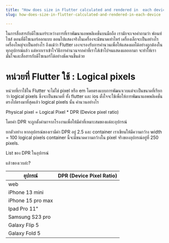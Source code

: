 ```yaml
---
title: "How does size in Flutter calculated and rendered in  each device"
slug: how-does-size-in-flutter-calculated-and-rendered-in-each-device

---
```


ในการสื่อสารกับดีไซเนอร์ระหว่างการที่เราพัฒนาแอพพลิเคชั่นบนมือถือ เรามักจะเจอคำถามว่า ฟอนท์ไซส์ ตอนที่ดีไซเนอร์ออกแบบ ตอนไปแสดงจริงในเครื่องจะมีขนาดเท่าไหร่ เครื่องเล็กจะเป็นอย่างไร เครื่องใหญ่จะเป็นอย่างไร ถึงแม้ว่า Flutter เองจะรองรับการคำนวนเพื่อให้แสดงผลได้อย่างถูกต้องในทุกอุปกรณ์แล้ว แต่หากเราเข้าใจวิธีการคำนวนจากค่าที่เราใส่เข้าไปจนแสดงผลออกมา จะทำให้เรามั่นใจและสื่อสารกับดีไซเนอร์ได้อย่างชัดเจนขึ้นด้วย

# หน่วยที่ Flutter ใช้ : Logical pixels

หน่วยที่เราใช้ใน Flutter จะไม่ใช่ pixel หรือ em โดยตรงแบบการพัฒนาเวบแต่จะเป็นขนาดที่เรียกว่า logical pixels ซึ่งจะเป็นขนาดที่ ทั้ง flutter และ ios ตั้งใจจะใช้เพื่อให้การพัฒนาแอพพลิเคชั่นตรงไปตรงมาที่สุดแล้ว logical pixels นั้น คำนวนอย่างไร

Physical pixel = Logical Pixel \* DPR (Device pixel ratio)

โดยค่า DPR จะถูกตั้งค่ามาจากโรงงานเพื่อให้มีค่าที่เหมาะสมของแต่ละอุปกรณ์

ยกตัวอย่าง หากอุปกรณ์ของเรามีค่า DPR อยู่ 2.5 และ container เราเขียนให้มีความกว้าง width = 100 logical pixels container นี้จะมีขนาดความกว้างใน pixel จริงของอุปกรณ์อยู่ที่ 250 pixels.

List ของ DPR ในอุปกรณ์

แล้วของเวบล่ะ?

| อุปกรณ์ | DPR (Device Pixel Ratio) |
| --- | --- |
| web |  |
| iPhone 13 mini |  |
| iPhone 15 pro max |  |
| Ipad Pro 11" |  |
| Samsung S23 pro |  |
| Galaxy Flip 5 |  |
| Galaxy Fold 5 |  |